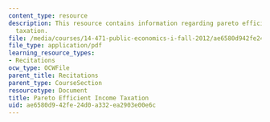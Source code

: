 ```yaml
---
content_type: resource
description: This resource contains information regarding pareto efficient income
  taxation.
file: /media/courses/14-471-public-economics-i-fall-2012/ae6580d942fe24d0a332ea2903e00e6c_MIT14_471F12_Pareto_pres.pdf
file_type: application/pdf
learning_resource_types:
- Recitations
ocw_type: OCWFile
parent_title: Recitations
parent_type: CourseSection
resourcetype: Document
title: Pareto Efficient Income Taxation
uid: ae6580d9-42fe-24d0-a332-ea2903e00e6c
---
```

